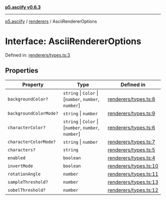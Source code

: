 [**p5.asciify v0.6.3**](../../../README.md)

***

[p5.asciify](../../../globals.md) / [renderers](../README.md) / AsciiRendererOptions

# Interface: AsciiRendererOptions

Defined in: [renderers/types.ts:3](https://github.com/humanbydefinition/p5-asciify/blob/a7f21099f1ebfb0144144b513e73b3d6ec4d2c09/src/lib/renderers/types.ts#L3)

## Properties

| Property | Type | Defined in |
| ------ | ------ | ------ |
| <a id="backgroundcolor"></a> `backgroundColor?` | `string` \| `Color` \| \[`number`, `number`, `number`\] | [renderers/types.ts:8](https://github.com/humanbydefinition/p5-asciify/blob/a7f21099f1ebfb0144144b513e73b3d6ec4d2c09/src/lib/renderers/types.ts#L8) |
| <a id="backgroundcolormode"></a> `backgroundColorMode?` | `string` \| `number` | [renderers/types.ts:9](https://github.com/humanbydefinition/p5-asciify/blob/a7f21099f1ebfb0144144b513e73b3d6ec4d2c09/src/lib/renderers/types.ts#L9) |
| <a id="charactercolor"></a> `characterColor?` | `string` \| `Color` \| \[`number`, `number`, `number`\] | [renderers/types.ts:6](https://github.com/humanbydefinition/p5-asciify/blob/a7f21099f1ebfb0144144b513e73b3d6ec4d2c09/src/lib/renderers/types.ts#L6) |
| <a id="charactercolormode"></a> `characterColorMode?` | `string` \| `number` | [renderers/types.ts:7](https://github.com/humanbydefinition/p5-asciify/blob/a7f21099f1ebfb0144144b513e73b3d6ec4d2c09/src/lib/renderers/types.ts#L7) |
| <a id="characters"></a> `characters?` | `string` | [renderers/types.ts:5](https://github.com/humanbydefinition/p5-asciify/blob/a7f21099f1ebfb0144144b513e73b3d6ec4d2c09/src/lib/renderers/types.ts#L5) |
| <a id="enabled"></a> `enabled` | `boolean` | [renderers/types.ts:4](https://github.com/humanbydefinition/p5-asciify/blob/a7f21099f1ebfb0144144b513e73b3d6ec4d2c09/src/lib/renderers/types.ts#L4) |
| <a id="invertmode"></a> `invertMode` | `boolean` | [renderers/types.ts:10](https://github.com/humanbydefinition/p5-asciify/blob/a7f21099f1ebfb0144144b513e73b3d6ec4d2c09/src/lib/renderers/types.ts#L10) |
| <a id="rotationangle"></a> `rotationAngle` | `number` | [renderers/types.ts:11](https://github.com/humanbydefinition/p5-asciify/blob/a7f21099f1ebfb0144144b513e73b3d6ec4d2c09/src/lib/renderers/types.ts#L11) |
| <a id="samplethreshold"></a> `sampleThreshold?` | `number` | [renderers/types.ts:13](https://github.com/humanbydefinition/p5-asciify/blob/a7f21099f1ebfb0144144b513e73b3d6ec4d2c09/src/lib/renderers/types.ts#L13) |
| <a id="sobelthreshold"></a> `sobelThreshold?` | `number` | [renderers/types.ts:12](https://github.com/humanbydefinition/p5-asciify/blob/a7f21099f1ebfb0144144b513e73b3d6ec4d2c09/src/lib/renderers/types.ts#L12) |
